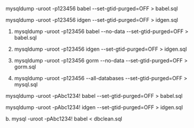 mysqldump -uroot -p123456 babel --set-gtid-purged=OFF > babel.sql


mysqldump -uroot -p123456 idgen --set-gtid-purged=OFF > idgen.sql



1. mysqldump -uroot -p123456 babel --no-data --set-gtid-purged=OFF > babel.sql


2. mysqldump -uroot -p123456 idgen --set-gtid-purged=OFF > idgen.sql

3. mysqldump -uroot -p123456 gorm --no-data --set-gtid-purged=OFF > gorm.sql

4. mysqldump -uroot -p123456 --all-databases --set-gtid-purged=OFF > mysql.sql




mysqldump -uroot -pAbc1234! babel --set-gtid-purged=OFF > babel.sql

mysqldump -uroot -pAbc1234! idgen --set-gtid-purged=OFF > idgen.sql


b. mysql -uroot -pAbc1234!  babel < dbclean.sql
